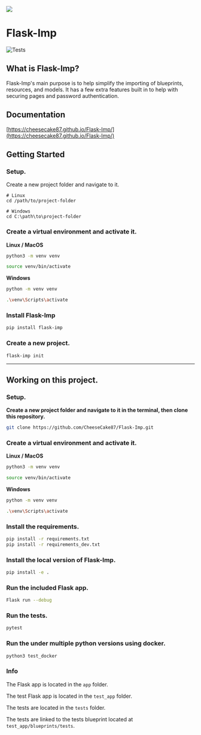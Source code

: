 ![](https://raw.githubusercontent.com/CheeseCake87/Flask-Imp/master/_assets/Flask-Imp-Small.png)

# Flask-Imp

![Tests](https://github.com/CheeseCake87/Flask-Imp/actions/workflows/tests.yml/badge.svg)

## What is Flask-Imp?

Flask-Imp's main purpose is to help simplify the importing of blueprints, resources, and models.
It has a few extra features built in to help with securing pages and password authentication.

## Documentation

[https://cheesecake87.github.io/Flask-Imp/](https://cheesecake87.github.io/Flask-Imp/)

## Getting Started

### Setup.

Create a new project folder and navigate to it.

```text
# Linux
cd /path/to/project-folder

# Windows
cd C:\path\to\project-folder
```

### Create a virtual environment and activate it.

**Linux / MacOS**

```bash
python3 -m venv venv
```

```bash
source venv/bin/activate
```

**Windows**

```bash
python -m venv venv
```

```bash
.\venv\Scripts\activate
```

### Install Flask-Imp

```bash
pip install flask-imp
```

### Create a new project.

```bash
flask-imp init
```

---

## Working on this project.

### Setup.

**Create a new project folder and navigate to it in the terminal, then clone this repository.**

```bash
git clone https://github.com/CheeseCake87/Flask-Imp.git
```

### Create a virtual environment and activate it.

**Linux / MacOS**

```bash
python3 -m venv venv
```

```bash
source venv/bin/activate
```

**Windows**

```bash
python -m venv venv
```

```bash
.\venv\Scripts\activate
```

### Install the requirements.

```bash
pip install -r requirements.txt
pip install -r requirements_dev.txt
```

### Install the local version of Flask-Imp.

```bash
pip install -e .
```

### Run the included Flask app.

```bash
Flask run --debug
```

### Run the tests.

```bash
pytest
```

### Run the under multiple python versions using docker.

```bash
python3 test_docker
```

### Info

The Flask app is located in the `app` folder. 

The test Flask app is located in the `test_app` folder. 

The tests are located in the `tests` folder.

The tests are linked to the tests blueprint located at `test_app/blueprints/tests`.